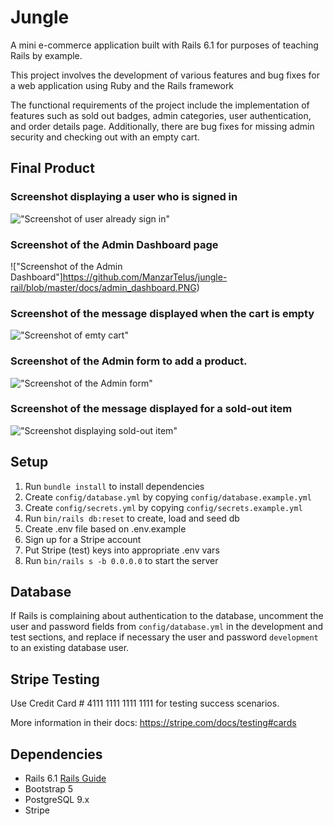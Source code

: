 # Jungle

A mini e-commerce application built with Rails 6.1 for purposes of teaching Rails by example.

This project involves the development of various features and bug fixes for a web application using Ruby and the Rails framework

The functional requirements of the project include the implementation of features such as sold out badges, admin categories, user authentication, and order details page. Additionally, there are bug fixes for missing admin security and checking out with an empty cart. 

## Final Product

### Screenshot displaying a user who is signed in
!["Screenshot of user already sign in"](https://github.com/ManzarTelus/jungle-rail/blob/master/docs/User_signed_in.PNG)

### Screenshot of the Admin Dashboard page
!["Screenshot of the Admin Dashboard"]https://github.com/ManzarTelus/jungle-rail/blob/master/docs/admin_dashboard.PNG)

### Screenshot of the message displayed when the cart is empty
!["Screenshot of emty cart"](https://github.com/ManzarTelus/jungle-rail/blob/master/docs/empty_cart.PNG)

### Screenshot of the Admin form to add a product.
!["Screenshot of the Admin form"](https://github.com/ManzarTelus/jungle-rail/blob/master/docs/admin_dashboard.PNG)

### Screenshot of the message displayed for a sold-out item
!["Screenshot displaying sold-out item"](https://github.com/ManzarTelus/jungle-rail/blob/master/docs/sold_out.PNG)

## Setup

1. Run `bundle install` to install dependencies
2. Create `config/database.yml` by copying `config/database.example.yml`
3. Create `config/secrets.yml` by copying `config/secrets.example.yml`
4. Run `bin/rails db:reset` to create, load and seed db
5. Create .env file based on .env.example
6. Sign up for a Stripe account
7. Put Stripe (test) keys into appropriate .env vars
8. Run `bin/rails s -b 0.0.0.0` to start the server

## Database

If Rails is complaining about authentication to the database, uncomment the user and password fields from `config/database.yml` in the development and test sections, and replace if necessary the user and password `development` to an existing database user.

## Stripe Testing

Use Credit Card # 4111 1111 1111 1111 for testing success scenarios.

More information in their docs: <https://stripe.com/docs/testing#cards>

## Dependencies

- Rails 6.1 [Rails Guide](http://guides.rubyonrails.org/v6.1/)
- Bootstrap 5
- PostgreSQL 9.x
- Stripe

